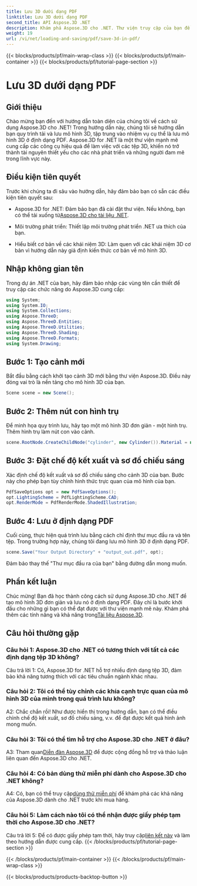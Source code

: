 ```yaml
---
title: Lưu 3D dưới dạng PDF
linktitle: Lưu 3D dưới dạng PDF
second_title: API Aspose.3D .NET
description: Khám phá Aspose.3D cho .NET. Thư viện truy cập của bạn để lập mô hình và hiển thị 3D liền mạch. Dễ dàng lưu mô hình 3D dưới dạng PDF.
weight: 19
url: /vi/net/loading-and-saving/pdf/save-3d-in-pdf/
---
```


{{< blocks/products/pf/main-wrap-class >}}
{{< blocks/products/pf/main-container >}}
{{< blocks/products/pf/tutorial-page-section >}}

# Lưu 3D dưới dạng PDF

## Giới thiệu

Chào mừng bạn đến với hướng dẫn toàn diện của chúng tôi về cách sử dụng Aspose.3D cho .NET! Trong hướng dẫn này, chúng tôi sẽ hướng dẫn bạn quy trình tải và lưu mô hình 3D, tập trung vào nhiệm vụ cụ thể là lưu mô hình 3D ở định dạng PDF. Aspose.3D for .NET là một thư viện mạnh mẽ cung cấp các công cụ hiệu quả để làm việc với các tệp 3D, khiến nó trở thành tài nguyên thiết yếu cho các nhà phát triển và những người đam mê trong lĩnh vực này.

## Điều kiện tiên quyết

Trước khi chúng ta đi sâu vào hướng dẫn, hãy đảm bảo bạn có sẵn các điều kiện tiên quyết sau:

-  Aspose.3D for .NET: Đảm bảo bạn đã cài đặt thư viện. Nếu không, bạn có thể tải xuống từ[Aspose.3D cho tài liệu .NET](https://reference.aspose.com/3d/net/).

- Môi trường phát triển: Thiết lập môi trường phát triển .NET ưa thích của bạn.

- Hiểu biết cơ bản về các khái niệm 3D: Làm quen với các khái niệm 3D cơ bản vì hướng dẫn này giả định kiến thức cơ bản về mô hình 3D.

## Nhập không gian tên

Trong dự án .NET của bạn, hãy đảm bảo nhập các vùng tên cần thiết để truy cập các chức năng do Aspose.3D cung cấp:

```csharp
using System;
using System.IO;
using System.Collections;
using Aspose.ThreeD;
using Aspose.ThreeD.Entities;
using Aspose.ThreeD.Utilities;
using Aspose.ThreeD.Shading;
using Aspose.ThreeD.Formats;
using System.Drawing;
```

## Bước 1: Tạo cảnh mới

Bắt đầu bằng cách khởi tạo cảnh 3D mới bằng thư viện Aspose.3D. Điều này đóng vai trò là nền tảng cho mô hình 3D của bạn.

```csharp
Scene scene = new Scene();
```

## Bước 2: Thêm nút con hình trụ

Để minh họa quy trình lưu, hãy tạo một mô hình 3D đơn giản - một hình trụ. Thêm hình trụ làm nút con vào cảnh.

```csharp
scene.RootNode.CreateChildNode("cylinder", new Cylinder()).Material = new PhongMaterial() { DiffuseColor = new Vector3(Color.DarkCyan) };
```

## Bước 3: Đặt chế độ kết xuất và sơ đồ chiếu sáng

Xác định chế độ kết xuất và sơ đồ chiếu sáng cho cảnh 3D của bạn. Bước này cho phép bạn tùy chỉnh hình thức trực quan của mô hình của bạn.

```csharp
PdfSaveOptions opt = new PdfSaveOptions();
opt.LightingScheme = PdfLightingScheme.CAD;
opt.RenderMode = PdfRenderMode.ShadedIllustration;
```

## Bước 4: Lưu ở định dạng PDF

Cuối cùng, thực hiện quá trình lưu bằng cách chỉ định thư mục đầu ra và tên tệp. Trong trường hợp này, chúng tôi đang lưu mô hình 3D ở định dạng PDF.

```csharp
scene.Save("Your Output Directory" + "output_out.pdf", opt);
```

Đảm bảo thay thế "Thư mục đầu ra của bạn" bằng đường dẫn mong muốn.

## Phần kết luận

 Chúc mừng! Bạn đã học thành công cách sử dụng Aspose.3D cho .NET để tạo mô hình 3D đơn giản và lưu nó ở định dạng PDF. Đây chỉ là bước khởi đầu cho những gì bạn có thể đạt được với thư viện mạnh mẽ này. Khám phá thêm các tính năng và khả năng trong[Tài liệu Aspose.3D](https://reference.aspose.com/3d/net/).

## Câu hỏi thường gặp

### Câu hỏi 1: Aspose.3D cho .NET có tương thích với tất cả các định dạng tệp 3D không?

Câu trả lời 1: Có, Aspose.3D for .NET hỗ trợ nhiều định dạng tệp 3D, đảm bảo khả năng tương thích với các tiêu chuẩn ngành khác nhau.

### Câu hỏi 2: Tôi có thể tùy chỉnh các khía cạnh trực quan của mô hình 3D của mình trong quá trình lưu không?

A2: Chắc chắn rồi! Như được hiển thị trong hướng dẫn, bạn có thể điều chỉnh chế độ kết xuất, sơ đồ chiếu sáng, v.v. để đạt được kết quả hình ảnh mong muốn.

### Câu hỏi 3: Tôi có thể tìm hỗ trợ cho Aspose.3D cho .NET ở đâu?

 A3: Tham quan[Diễn đàn Aspose.3D](https://forum.aspose.com/c/3d/18) để được cộng đồng hỗ trợ và thảo luận liên quan đến Aspose.3D cho .NET.

### Câu hỏi 4: Có bản dùng thử miễn phí dành cho Aspose.3D cho .NET không?

 A4: Có, bạn có thể truy cập[dùng thử miễn phí](https://releases.aspose.com/) để khám phá các khả năng của Aspose.3D dành cho .NET trước khi mua hàng.

### Câu hỏi 5: Làm cách nào tôi có thể nhận được giấy phép tạm thời cho Aspose.3D cho .NET?

 Câu trả lời 5: Để có được giấy phép tạm thời, hãy truy cập[liên kết này](https://purchase.aspose.com/temporary-license/) và làm theo hướng dẫn được cung cấp.
{{< /blocks/products/pf/tutorial-page-section >}}

{{< /blocks/products/pf/main-container >}}
{{< /blocks/products/pf/main-wrap-class >}}

{{< blocks/products/products-backtop-button >}}
